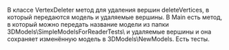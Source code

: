 В классе VertexDeleter метод для удаления вершин deleteVertices, в который передаются модель и удаляемые вершины. В Main есть метод, в который можно передать название модели из папки 3DModels\SimpleModelsForReaderTests\ и удаляемые вершины и она сохраняет изменённую модель в 3DModels\NewModels\. Есть тесты.  
